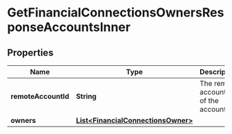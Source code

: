 

# GetFinancialConnectionsOwnersResponseAccountsInner


## Properties

| Name | Type | Description | Notes |
|------------ | ------------- | ------------- | -------------|
|**remoteAccountId** | **String** | The remote account id of the account |  |
|**owners** | [**List&lt;FinancialConnectionsOwner&gt;**](FinancialConnectionsOwner.md) |  |  |



